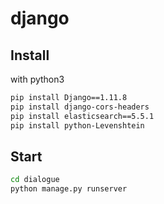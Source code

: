 # django

## Install

with python3

```bash
pip install Django==1.11.8
pip install django-cors-headers
pip install elasticsearch==5.5.1
pip install python-Levenshtein
```

## Start

```bash
cd dialogue
python manage.py runserver
```